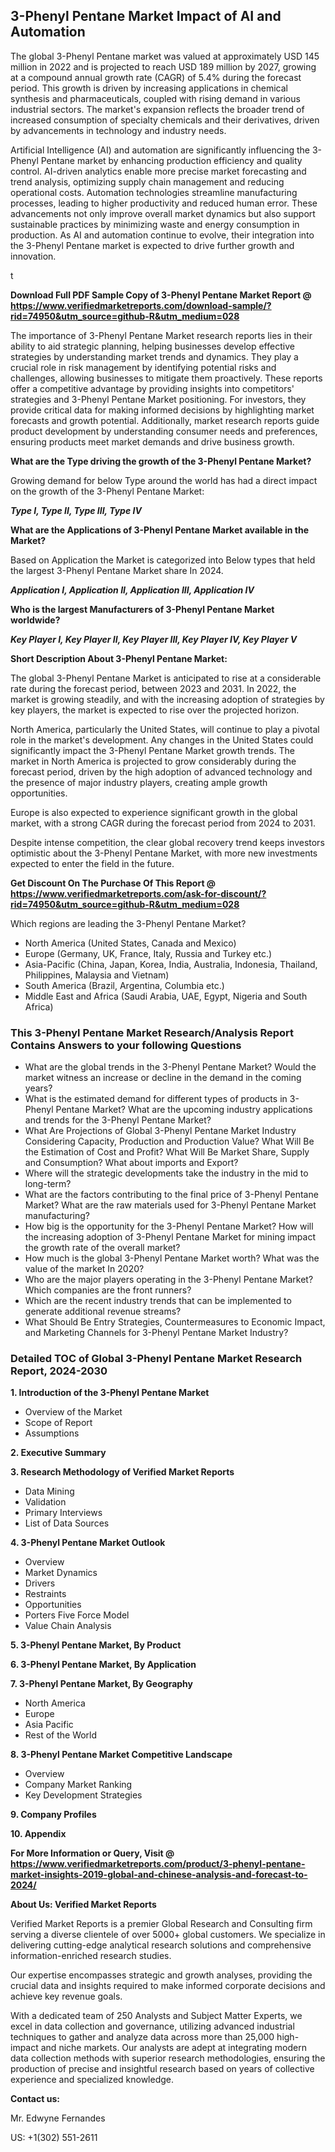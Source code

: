<h2>3-Phenyl Pentane Market Impact of AI and Automation</h2><p>The global 3-Phenyl Pentane market was valued at approximately USD 145 million in 2022 and is projected to reach USD 189 million by 2027, growing at a compound annual growth rate (CAGR) of 5.4% during the forecast period. This growth is driven by increasing applications in chemical synthesis and pharmaceuticals, coupled with rising demand in various industrial sectors. The market's expansion reflects the broader trend of increased consumption of specialty chemicals and their derivatives, driven by advancements in technology and industry needs.</p><p>Artificial Intelligence (AI) and automation are significantly influencing the 3-Phenyl Pentane market by enhancing production efficiency and quality control. AI-driven analytics enable more precise market forecasting and trend analysis, optimizing supply chain management and reducing operational costs. Automation technologies streamline manufacturing processes, leading to higher productivity and reduced human error. These advancements not only improve overall market dynamics but also support sustainable practices by minimizing waste and energy consumption in production. As AI and automation continue to evolve, their integration into the 3-Phenyl Pentane market is expected to drive further growth and innovation.</p>t</p><p id="" class=""><strong>Download Full PDF Sample Copy of 3-Phenyl Pentane Market Report @ <a href="https://www.verifiedmarketreports.com/download-sample/?rid=74950&utm_source=github-R&utm_medium=028" target="_blank">https://www.verifiedmarketreports.com/download-sample/?rid=74950&utm_source=github-R&utm_medium=028</a></strong></p><p>The importance of&nbsp;3-Phenyl Pentane Market research reports lies in their ability to aid strategic planning, helping businesses develop effective strategies by understanding market trends and dynamics. They play a crucial role in risk management by identifying potential risks and challenges, allowing businesses to mitigate them proactively. These reports offer a competitive advantage by providing insights into competitors' strategies and 3-Phenyl Pentane Market positioning. For investors, they provide critical data for making informed decisions by highlighting market forecasts and growth potential. Additionally, market research reports guide product development by understanding consumer needs and preferences, ensuring products meet market demands and drive business growth.</p><p><strong>What are the&nbsp;Type driving the growth of the 3-Phenyl Pentane Market?</strong></p><p id="" class="">Growing demand for below Type around the world has had a direct impact on the growth of the 3-Phenyl Pentane Market:</p><em><strong>Type I, Type II, Type III, Type IV</strong></em></p><strong>What are the&nbsp;Applications&nbsp;of 3-Phenyl Pentane Market available in the Market?</strong></p><p id="" class="">Based on Application the Market is categorized into Below types that held the largest 3-Phenyl Pentane Market share In 2024.</p><em><strong>Application I, Application II, Application III, Application IV</strong></em></p><strong>Who is the largest Manufacturers of 3-Phenyl Pentane Market worldwide?</strong></p><p><em><strong>Key Player I, Key Player II, Key Player III, Key Player IV, Key Player V</strong></em></p><p id="" class=""><strong>Short Description About 3-Phenyl Pentane Market:</strong></p><p>The global 3-Phenyl Pentane Market is anticipated to rise at a considerable rate during the forecast period, between 2023 and 2031. In 2022, the market is growing steadily, and with the increasing adoption of strategies by key players, the market is expected to rise over the projected horizon.</p><p>North America, particularly the United States, will continue to play a pivotal role in the market's development. Any changes in the United States could significantly impact the 3-Phenyl Pentane Market growth trends. The market in North America is projected to grow considerably during the forecast period, driven by the high adoption of advanced technology and the presence of major industry players, creating ample growth opportunities.</p><p>Europe is also expected to experience significant growth in the global market, with a strong CAGR during the forecast period from 2024 to 2031.</p><p>Despite intense competition, the clear global recovery trend keeps investors optimistic about the 3-Phenyl Pentane Market, with more new investments expected to enter the field in the future.</p><p id="" class=""><strong>Get Discount On The Purchase Of This Report @ <a href="https://www.verifiedmarketreports.com/ask-for-discount/?rid=74950&utm_source=github-R&utm_medium=028" target="_blank">https://www.verifiedmarketreports.com/ask-for-discount/?rid=74950&utm_source=github-R&utm_medium=028</a></strong></p>Which regions are leading the 3-Phenyl Pentane Market?</p><ul><li>North America (United States, Canada and Mexico)</li><li>Europe (Germany, UK, France, Italy, Russia and Turkey etc.)</li><li>Asia-Pacific (China, Japan, Korea, India, Australia, Indonesia, Thailand, Philippines, Malaysia and Vietnam)</li><li>South America (Brazil, Argentina, Columbia etc.)</li><li>Middle East and Africa (Saudi Arabia, UAE, Egypt, Nigeria and South Africa)</li></ul><h3 id="" class="">This 3-Phenyl Pentane Market Research/Analysis Report Contains Answers to your following Questions</h3><ul><li>What are the global trends in the 3-Phenyl Pentane Market? Would the market witness an increase or decline in the demand in the coming years?</li><li>What is the estimated demand for different types of products in 3-Phenyl Pentane Market? What are the upcoming industry applications and trends for the 3-Phenyl Pentane Market?</li><li>What Are Projections of Global 3-Phenyl Pentane Market Industry Considering Capacity, Production and Production Value? What Will Be the Estimation of Cost and Profit? What Will Be Market Share, Supply and Consumption? What about imports and Export?</li><li>Where will the strategic developments take the industry in the mid to long-term?</li><li>What are the factors contributing to the final price of 3-Phenyl Pentane Market? What are the raw materials used for 3-Phenyl Pentane Market manufacturing?</li><li>How big is the opportunity for the 3-Phenyl Pentane Market? How will the increasing adoption of 3-Phenyl Pentane Market for mining impact the growth rate of the overall market?</li><li>How much is the global 3-Phenyl Pentane Market worth? What was the value of the market In 2020?</li><li>Who are the major players operating in the 3-Phenyl Pentane Market? Which companies are the front runners?</li><li>Which are the recent industry trends that can be implemented to generate additional revenue streams?</li><li>What Should Be Entry Strategies, Countermeasures to Economic Impact, and Marketing Channels for 3-Phenyl Pentane Market Industry?</li></ul><h3 id="" class="">Detailed TOC of Global 3-Phenyl Pentane Market Research Report, 2024-2030</h3><p id="" class=""><strong>1. Introduction of the 3-Phenyl Pentane Market</strong></p><ul><li>Overview of the Market</li><li>Scope of Report</li><li>Assumptions</li></ul><p id="" class=""><strong>2. Executive Summary</strong></p><p id="" class=""><strong>3. Research Methodology of Verified Market Reports</strong></p><ul><li>Data Mining</li><li>Validation</li><li>Primary Interviews</li><li>List of Data Sources</li></ul><p id="" class=""><strong>4. 3-Phenyl Pentane Market Outlook</strong></p><ul><li>Overview</li><li>Market Dynamics</li><li>Drivers</li><li>Restraints</li><li>Opportunities</li><li>Porters Five Force Model</li><li>Value Chain Analysis</li></ul><p id="" class=""><strong>5. 3-Phenyl Pentane Market, By Product</strong></p><p id="" class=""><strong>6. 3-Phenyl Pentane Market, By Application</strong></p><p id="" class=""><strong>7. 3-Phenyl Pentane Market, By Geography</strong></p><ul><li>North America</li><li>Europe</li><li>Asia Pacific</li><li>Rest of the World</li></ul><p id="" class=""><strong>8. 3-Phenyl Pentane Market Competitive Landscape</strong></p><ul><li>Overview</li><li>Company Market Ranking</li><li>Key Development Strategies</li></ul><p id="" class=""><strong>9. Company Profiles</strong></p><p id="" class=""><strong>10. Appendix</strong></p><p id="" class=""><strong>For More Information or Query, Visit @ <a href="https://www.verifiedmarketreports.com/product/3-phenyl-pentane-market-insights-2019-global-and-chinese-analysis-and-forecast-to-2024/" target="_blank">https://www.verifiedmarketreports.com/product/3-phenyl-pentane-market-insights-2019-global-and-chinese-analysis-and-forecast-to-2024/</a></strong></p><p id="" class=""><strong>About Us: Verified Market Reports</strong></p><p id="" class="">Verified Market Reports is a premier Global Research and Consulting firm serving a diverse clientele of over 5000+ global customers. We specialize in delivering cutting-edge analytical research solutions and comprehensive information-enriched research studies.</p><p id="" class="">Our expertise encompasses strategic and growth analyses, providing the crucial data and insights required to make informed corporate decisions and achieve key revenue goals.</p><p id="" class="">With a dedicated team of 250 Analysts and Subject Matter Experts, we excel in data collection and governance, utilizing advanced industrial techniques to gather and analyze data across more than 25,000 high-impact and niche markets. Our analysts are adept at integrating modern data collection methods with superior research methodologies, ensuring the production of precise and insightful research based on years of collective experience and specialized knowledge.</p><p id="" class=""><strong>Contact us:</strong></p><p id="" class="">Mr. Edwyne Fernandes</p><p id="" class="">US: +1(302) 551-2611</p>